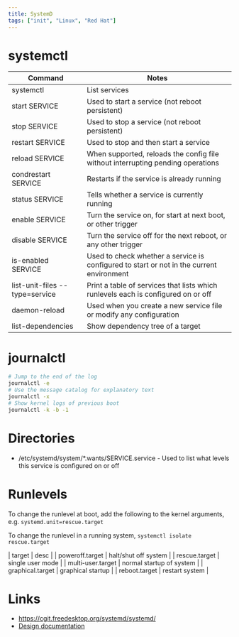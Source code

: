 ```yaml
---
title: SystemD
tags: ["init", "Linux", "Red Hat"]
---
```


# systemctl

| Command                        | Notes                                                                                    |
|--------------------------------|------------------------------------------------------------------------------------------|
| systemctl                      | List services                                                                            |
| start SERVICE                  | Used to start a service (not reboot persistent)                                          |
| stop SERVICE                   | Used to stop a service (not reboot persistent)                                           |
| restart SERVICE                | Used to stop and then start a service                                                    |
| reload SERVICE                 | When supported, reloads the config file without interrupting pending operations          |
| condrestart SERVICE            | Restarts if the service is already running                                               |
| status SERVICE                 | Tells whether a service is currently running                                             |
| enable SERVICE                 | Turn the service on, for start at next boot, or other trigger                            |
| disable SERVICE                | Turn the service off for the next reboot, or any other trigger                           |
| is-enabled SERVICE             | Used to check whether a service is configured to start or not in the current environment |
| list-unit-files --type=service | Print a table of services that lists which runlevels each is configured on or off        |
| daemon-reload                  | Used when you create a new service file or modify any configuration                      |
| list-dependencies              | Show dependency tree of a target                     |


# journalctl

```bash
# Jump to the end of the log
journalctl -e
# Use the message catalog for explanatory text
journalctl -x
# Show kernel logs of previous boot
journalctl -k -b -1
```

# Directories

* /etc/systemd/system/\*.wants/SERVICE.service - Used to list what levels this
  service is configured on or off

# Runlevels

To change the runlevel at boot, add the following to the kernel arguments, e.g.
`systemd.unit=rescue.target`

To change the runlevel in a running system, `systemctl isolate rescue.target`

| target | desc |
| poweroff.target | halt/shut off system |
| rescue.target | single user mode |
| multi-user.target | normal startup of system |
| graphical.target | graphical startup |
| reboot.target | restart system |

# Links

* <https://cgit.freedesktop.org/systemd/systemd/>
* [Design documentation](http://0pointer.de/blog/projects/systemd.html)

